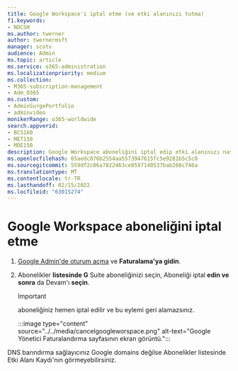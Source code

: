 ```yaml
---
title: Google Workspace'i iptal etme (ve etki alanınızı tutma)
f1.keywords:
- NOCSH
ms.author: twerner
author: twernermsft
manager: scotv
audience: Admin
ms.topic: article
ms.service: o365-administration
ms.localizationpriority: medium
ms.collection:
- M365-subscription-management
- Adm_O365
ms.custom:
- AdminSurgePortfolio
- adminvideo
monikerRange: o365-worldwide
search.appverid:
- BCS160
- MET150
- MOE150
description: Google Workspace aboneliğini iptal edip etki alanınızı nasıl tutabilirsiniz hakkında bilgi alın.
ms.openlocfilehash: 65aedc876b2554aa5573947615fc5e9281b5c5c0
ms.sourcegitcommit: 559df2c86a7822463ce0597140537bab260c746a
ms.translationtype: MT
ms.contentlocale: tr-TR
ms.lasthandoff: 02/15/2022
ms.locfileid: "63015274"
---
```

# <a name="cancel-google-workspace-subscription"></a>Google Workspace aboneliğini iptal etme

1. [Google Admin'de oturum açma](https://admin.google.com/) ve **Faturalama'ya gidin**.
1. Abonelikler **listesinde G** Suite aboneliğinizi seçin, Aboneliği iptal **edin ve sonra** da Devam'ı **seçin**.

    > [!IMPORTANT]
    > aboneliğiniz hemen iptal edilir ve bu eylemi geri alamazsınız.

    :::image type="content" source="../../media/cancelgoogleworspace.png" alt-text="Google Yönetici Faturalandırma sayfasının ekran görüntü.":::

DNS barındırma sağlayıcınız Google domains değilse Abonelikler listesinde Etki Alanı Kaydı'nın görmeyebilirsiniz.